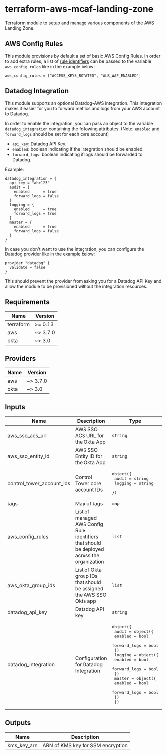 # terraform-aws-mcaf-landing-zone
Terraform module to setup and manage various components of the AWS Landing Zone.

## AWS Config Rules

This module provisions by default a set of basic AWS Config Rules. In order to add extra rules, a list of [rule identifiers](https://docs.aws.amazon.com/config/latest/developerguide/managed-rules-by-aws-config.html) can be passed to the variable `aws_config_rules` like in the example below:

```hcl
aws_config_rules = ["ACCESS_KEYS_ROTATED", "ALB_WAF_ENABLED"]
```

## Datadog Integration

This module supports an optional Datadog-AWS integration. This integration makes it easier for you to forward metrics and logs from your AWS account to Datadog.

In order to enable the integration, you can pass an object to the variable `datadog_integration` containing the following attributes: (Note: `enabled` and `forward_logs` should be set for each core account)
- `api_key`: Datadog API Key.
- `enabled`: boolean indicating if the integration should be enabled.
- `forward_logs`: boolean indicating if logs should be forwarded to Datadog.

Example:
```hcl
datadog_integration = {
  api_key = "abc123"
  audit = {
    enabled      = true
    forward_logs = false
  }
  logging = {
    enabled      = true
    forward_logs = true
  }
  master = {
    enabled      = true
    forward_logs = false
  }
}
```

In case you don't want to use the integration, you can configure the Datadog provider like in the example below:

```hcl
provider "datadog" {
  validate = false
}
```

This should prevent the provider from asking you for a Datadog API Key and allow the module to be provisioned without the integration resources.

<!--- BEGIN_TF_DOCS --->
## Requirements

| Name | Version |
|------|---------|
| terraform | >= 0.13 |
| aws | ~> 3.7.0 |
| okta | ~> 3.0 |

## Providers

| Name | Version |
|------|---------|
| aws | ~> 3.7.0 |
| okta | ~> 3.0 |

## Inputs

| Name | Description | Type | Default | Required |
|------|-------------|------|---------|:--------:|
| aws\_sso\_acs\_url | AWS SSO ACS URL for the Okta App | `string` | n/a | yes |
| aws\_sso\_entity\_id | AWS SSO Entity ID for the Okta App | `string` | n/a | yes |
| control\_tower\_account\_ids | Control Tower core account IDs | <pre>object({<br>    audit   = string<br>    logging = string<br>  })</pre> | n/a | yes |
| tags | Map of tags | `map` | n/a | yes |
| aws\_config\_rules | List of managed AWS Config Rule identifiers that should be deployed across the organization | `list` | `[]` | no |
| aws\_okta\_group\_ids | List of Okta group IDs that should be assigned the AWS SSO Okta app | `list` | `[]` | no |
| datadog\_api\_key | Datadog API key | `string` | `null` | no |
| datadog\_integration | Configuration for Datadog Integration | <pre>object({<br>    audit = object({<br>      enabled      = bool<br>      forward_logs = bool<br>    })<br>    logging = object({<br>      enabled      = bool<br>      forward_logs = bool<br>    })<br>    master = object({<br>      enabled      = bool<br>      forward_logs = bool<br>    })<br>  })</pre> | <pre>{<br>  "audit": {<br>    "enabled": false,<br>    "forward_logs": false<br>  },<br>  "logging": {<br>    "enabled": false,<br>    "forward_logs": false<br>  },<br>  "master": {<br>    "enabled": false,<br>    "forward_logs": false<br>  }<br>}</pre> | no |

## Outputs

| Name | Description |
|------|-------------|
| kms\_key\_arn | ARN of KMS key for SSM encryption |

<!--- END_TF_DOCS --->
